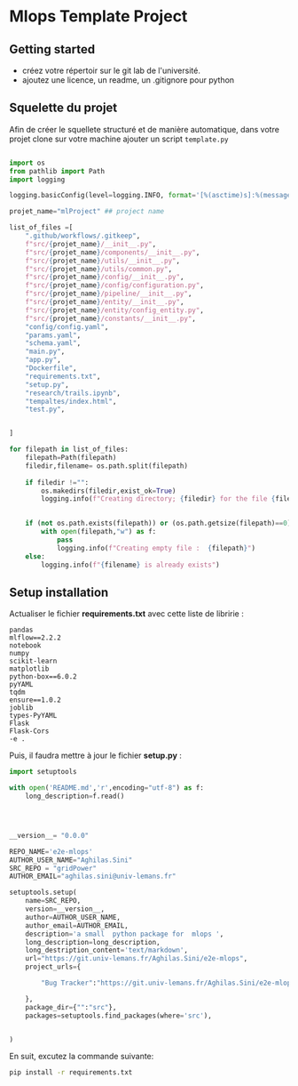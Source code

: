 # Mlops Template Project



## Getting started

- créez votre répertoir sur le git lab de l'université. 
- ajoutez une licence, un readme, un .gitignore pour python

## Squelette du projet

Afin de créer le squellete structuré et de manière automatique, dans votre projet clone sur votre machine ajouter un script ``template.py``
``` python

import os
from pathlib import Path
import logging

logging.basicConfig(level=logging.INFO, format='[%(asctime)s]:%(message)s:')

projet_name="mlProject" ## project name 

list_of_files =[
    ".github/workflows/.gitkeep",
    f"src/{projet_name}/__init__.py",
    f"src/{projet_name}/components/__init__.py",
    f"src/{projet_name}/utils/__init__.py",
    f"src/{projet_name}/utils/common.py",
    f"src/{projet_name}/config/__init__.py",
    f"src/{projet_name}/config/configuration.py",
    f"src/{projet_name}/pipeline/__init__.py",
    f"src/{projet_name}/entity/__init__.py",
    f"src/{projet_name}/entity/config_entity.py",
    f"src/{projet_name}/constants/__init__.py",
    "config/config.yaml",
    "params.yaml",
    "schema.yaml",
    "main.py",
    "app.py",
    "Dockerfile",
    "requirements.txt",
    "setup.py",
    "research/trails.ipynb",
    "tempaltes/index.html",
    "test.py",


]

for filepath in list_of_files:
    filepath=Path(filepath)
    filedir,filename= os.path.split(filepath)
    
    if filedir !="":
        os.makedirs(filedir,exist_ok=True)
        logging.info(f"Creating directory; {filedir} for the file {filename} ")
    

    if (not os.path.exists(filepath)) or (os.path.getsize(filepath)==0):
        with open(filepath,"w") as f:
            pass
            logging.info(f"Creating empty file :  {filepath}")
    else:
        logging.info(f"{filename} is already exists")

```


## Setup installation


Actualiser le fichier **requirements.txt** avec cette liste de libririe :

```
pandas 
mlflow==2.2.2
notebook
numpy
scikit-learn
matplotlib
python-box==6.0.2
pyYAML
tqdm
ensure==1.0.2
joblib
types-PyYAML
Flask
Flask-Cors
-e .
```
Puis, il faudra mettre à jour le fichier **setup.py** :

```python
import setuptools

with open('README.md','r',encoding="utf-8") as f:
    long_description=f.read()




__version__= "0.0.0"

REPO_NAME='e2e-mlops'
AUTHOR_USER_NAME="Aghilas.Sini"
SRC_REPO = "gridPower"
AUTHOR_EMAIL="aghilas.sini@univ-lemans.fr"

setuptools.setup(
    name=SRC_REPO,
    version=__version__,
    author=AUTHOR_USER_NAME,
    author_email=AUTHOR_EMAIL,
    description='a small  python package for  mlops ',
    long_description=long_description,
    long_destription_content='text/markdown',
    url="https://git.univ-lemans.fr/Aghilas.Sini/e2e-mlops",
    project_urls={

        "Bug Tracker":"https://git.univ-lemans.fr/Aghilas.Sini/e2e-mlops/-/issues",

    },
    package_dir={"":"src"},
    packages=setuptools.find_packages(where='src'),


)


```

En suit, excutez la commande suivante:


```bash
pip install -r requirements.txt
```






